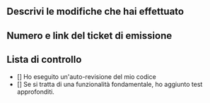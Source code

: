 ## Descrivi le modifiche che hai effettuato

## Numero e link del ticket di emissione

## Lista di controllo

- [] Ho eseguito un'auto-revisione del mio codice
- [] Se si tratta di una funzionalità fondamentale, ho aggiunto test approfonditi.
